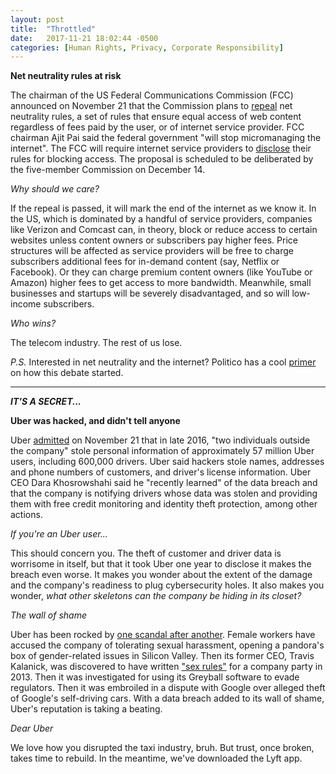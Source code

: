 ```yaml
---
layout: post
title:  "Throttled"
date:   2017-11-21 18:02:44 -0500
categories: [Human Rights, Privacy, Corporate Responsibility]
---
```


**Net neutrality rules at risk**

The chairman of the US Federal Communications Commission (FCC) announced on November 21 that the Commission plans to [repeal](https://www.nytimes.com/2017/11/21/technology/fcc-net-neutrality.html) net neutrality rules, a set of rules that ensure equal access of web content regardless of fees paid by the user, or of internet service provider. FCC chairman Ajit Pai said the federal government "will stop micromanaging the internet". The FCC will require internet service providers to [disclose](https://www.reuters.com/article/us-usa-internet-exclusive/u-s-fcc-chief-plans-to-ditch-u-s-net-neutrality-rules-idUSKBN1DL21A?utm_source=WTF+Just+Happened+Today%3F&utm_campaign=92e576e32c-EMAIL_CAMPAIGN_11_15_2017&utm_medium=email&utm_term=0_9813b73b1a-92e576e32c-166133257) their rules for blocking access. The proposal is scheduled to be deliberated by the five-member Commission on December 14.

*Why should we care?*

If the repeal is passed, it will mark the end of the internet as we know it. In the US, which is dominated by a handful of service providers, companies like Verizon and Comcast can, in theory, block or reduce access to certain websites unless content owners or subscribers pay higher fees. Price structures will be affected as service providers will be free to charge subscribers additional fees for in-demand content (say, Netflix or Facebook). Or they can charge premium content owners (like YouTube or Amazon) higher fees to get access to more bandwidth.  Meanwhile, small businesses and startups will be severely disadvantaged, and so will low-income subscribers.

*Who wins?*

The telecom industry. The rest of us lose.

*P.S.*
Interested in net neutrality and the internet? Politico has a cool [primer](https://www.politico.com/story/2017/11/20/net-neutrality-repeal-fcc-251824?utm_source=WTF+Just+Happened+Today%3F&utm_campaign=92e576e32c-EMAIL_CAMPAIGN_11_15_2017&utm_medium=email&utm_term=0_9813b73b1a-92e576e32c-166133257) on how this debate started.

* * *

***IT'S A SECRET...***

**Uber was hacked, and didn't tell anyone**

Uber [admitted](https://www.uber.com/newsroom/2016-data-incident/) on November 21 that in late 2016, "two individuals outside the company" stole personal information of approximately 57 million Uber users, including 600,000 drivers. Uber said hackers stole names, addresses and phone numbers of customers, and driver's license information. Uber CEO Dara Khosrowshahi said he "recently learned" of the data breach and that the company is notifying drivers whose data was stolen and providing them with free credit monitoring and identity theft protection, among other actions.

*If you're an Uber user...*

This should concern you. The theft of customer and driver data is worrisome in itself, but that it took Uber one year to disclose it makes the breach even worse. It makes you wonder about the extent of the damage and the company's readiness to plug cybersecurity holes. It also makes you wonder, *what other skeletons can the company be hiding in its closet?*

*The wall of shame*

Uber has been rocked by [one scandal after another](http://money.cnn.com/2017/05/05/technology/uber-crises/index.html?iid=EL). Female workers have accused the company of tolerating sexual harassment, opening a pandora's box of gender-related issues in Silicon Valley. Then its former CEO, Travis Kalanick, was discovered to have written ["sex rules"](https://www.recode.net/2017/6/8/15765514/2013-miami-letter-uber-ceo-kalanick-employees-sex-rules-company-celebration) for a company party in 2013. Then it was investigated for using its Greyball software to evade regulators. Then it was embroiled in a dispute with Google over alleged theft of Google's self-driving cars. With a data breach added to its wall of shame, Uber's reputation is taking a beating.

*Dear Uber*

We love how you disrupted the taxi industry, bruh. But trust, once broken, takes time to rebuild. In the meantime, we've downloaded the Lyft app.
